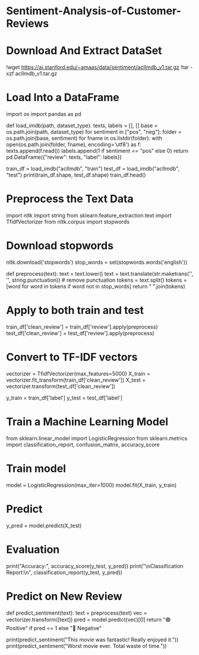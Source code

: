 # Sentiment-Analysis-of-Customer-Reviews
# Download And Extract DataSet
!wget https://ai.stanford.edu/~amaas/data/sentiment/aclImdb_v1.tar.gz
!tar -xzf aclImdb_v1.tar.gz
# Load Into a DataFrame
import os
import pandas as pd

def load_imdb(path, dataset_type):
    texts, labels = [], []
    base = os.path.join(path, dataset_type)
    for sentiment in ["pos", "neg"]:
        folder = os.path.join(base, sentiment)
        for fname in os.listdir(folder):
            with open(os.path.join(folder, fname), encoding='utf8') as f:
                texts.append(f.read())
                labels.append(1 if sentiment == "pos" else 0)
    return pd.DataFrame({"review": texts, "label": labels})

train_df = load_imdb("aclImdb", "train")
test_df = load_imdb("aclImdb", "test")
print(train_df.shape, test_df.shape)
train_df.head()
# Preprocess the Text Data
import nltk
import string
from sklearn.feature_extraction.text import TfidfVectorizer
from nltk.corpus import stopwords

# Download stopwords
nltk.download('stopwords')
stop_words = set(stopwords.words('english'))

def preprocess(text):
    text = text.lower()
    text = text.translate(str.maketrans('', '', string.punctuation))  # remove punctuation
    tokens = text.split()
    tokens = [word for word in tokens if word not in stop_words]
    return " ".join(tokens)

# Apply to both train and test
train_df['clean_review'] = train_df['review'].apply(preprocess)
test_df['clean_review'] = test_df['review'].apply(preprocess)

# Convert to TF-IDF vectors
vectorizer = TfidfVectorizer(max_features=5000)
X_train = vectorizer.fit_transform(train_df['clean_review'])
X_test = vectorizer.transform(test_df['clean_review'])

y_train = train_df['label']
y_test = test_df['label']
# Train a Machine Learning Model
from sklearn.linear_model import LogisticRegression
from sklearn.metrics import classification_report, confusion_matrix, accuracy_score

# Train model
model = LogisticRegression(max_iter=1000)
model.fit(X_train, y_train)

# Predict
y_pred = model.predict(X_test)

# Evaluation
print("Accuracy:", accuracy_score(y_test, y_pred))
print("\nClassification Report:\n", classification_report(y_test, y_pred))
# Predict on New Review
def predict_sentiment(text):
    text = preprocess(text)
    vec = vectorizer.transform([text])
    pred = model.predict(vec)[0]
    return "🟢 Positive" if pred == 1 else "🔴 Negative"


print(predict_sentiment("This movie was fantastic! Really enjoyed it."))
print(predict_sentiment("Worst movie ever. Total waste of time."))

